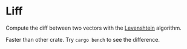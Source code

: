 # Liff
Compute the diff between two vectors with the [Levenshtein](https://en.wikipedia.org/wiki/Levenshtein_distance) algorithm.

Faster than other crate. Try `cargo bench` to see the difference.